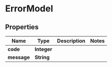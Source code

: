 
# ErrorModel

## Properties
Name | Type | Description | Notes
------------ | ------------- | ------------- | -------------
**code** | **Integer** |  | 
**message** | **String** |  | 




